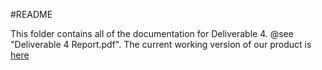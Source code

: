 #README

This folder contains all of the documentation for Deliverable 4. @see "Deliverable 4 Report.pdf". 
The current working version of our product is [here](https://github.com/CSCC01-Fall2015/team15-course-project/tree/master/ZotPie%20UI/ZotPieApp/ZotPieApp)  